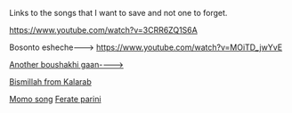 Links to the songs that I want to save and not one to forget.

 https://www.youtube.com/watch?v=3CRR6ZQ1S6A

Bosonto esheche---> https://www.youtube.com/watch?v=MOiTD_jwYvE

[Another boushakhi gaan---->](https://www.youtube.com/watch?v=yEp7oG33WwQ&list=PLHeBtn5Ru9pNTahyyQPxa-pQaWfGJ8mBo&index=6)

[Bismillah from Kalarab](https://www.youtube.com/watch?v=3esv2dwzWBU&list=RDMMpmm-1T9Av-g&index=11)

[Momo song](https://www.youtube.com/watch?v=sLw1J_UUud8)
[Ferate parini](https://www.youtube.com/watch?v=I6VblvRKZ5o)
